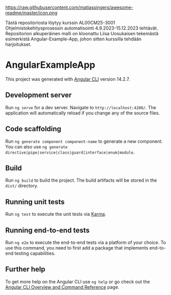 https://raw.githubusercontent.com/matiassingers/awesome-readme/master/icon.png

Tästä repositoriosta löytyy kurssin AL00CM25-3001 Ohjelmistokehitysprosessin automatisointi 4.9.2023-15.12.2023 tehtävät.
Repositorion alkuperäinen malli on kloonattu Liisa Uosukaisen tekemästä esimerkistä Angular-Example-App, johon sitten kurssilla tehdään harjoitukset.



# AngularExampleApp

This project was generated with [Angular CLI](https://github.com/angular/angular-cli) version 14.2.7.

## Development server

Run `ng serve` for a dev server. Navigate to `http://localhost:4200/`. The application will automatically reload if you change any of the source files.

## Code scaffolding

Run `ng generate component component-name` to generate a new component. You can also use `ng generate directive|pipe|service|class|guard|interface|enum|module`.

## Build

Run `ng build` to build the project. The build artifacts will be stored in the `dist/` directory.

## Running unit tests

Run `ng test` to execute the unit tests via [Karma](https://karma-runner.github.io).

## Running end-to-end tests

Run `ng e2e` to execute the end-to-end tests via a platform of your choice. To use this command, you need to first add a package that implements end-to-end testing capabilities.

## Further help

To get more help on the Angular CLI use `ng help` or go check out the [Angular CLI Overview and Command Reference](https://angular.io/cli) page.